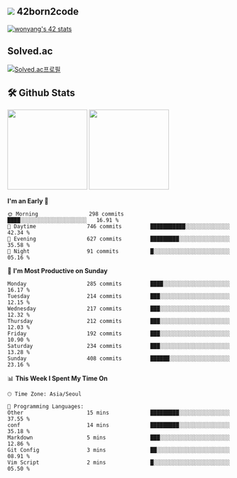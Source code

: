 
## <img src="https://img.shields.io/badge/-000000?style=flat&logo=42&logoColor=white"> 42born2code
[![wonyang's 42 stats](https://badge42.vercel.app/api/v2/cl5nhe5b6007809kydha7ht42/stats?cursusId=21&coalitionId=88)](https://profile.intra.42.fr/users/wonyang)

## Solved.ac
[![Solved.ac프로필](http://mazassumnida.wtf/api/v2/generate_badge?boj=bennyws)](https://solved.ac/bennyws)

## 🛠️ Github Stats
<p>
  <img height="180em" src="https://github-readme-stats-veggie-garden.vercel.app/api?username=gemstoneyang&show_icons=true&include_all_commits=true&bg_color=30,e96443,904e95&title_color=fff&text_color=fff">
  <img height="180em" src="https://github-readme-stats-veggie-garden.vercel.app/api/top-langs/?username=gemstoneyang&layout=compact&bg_color=30,e96443,904e95&title_color=fff&text_color=fff">
</p>

<!--START_SECTION:waka-->
**I'm an Early 🐤** 

```text
🌞 Morning                298 commits         ████░░░░░░░░░░░░░░░░░░░░░   16.91 % 
🌆 Daytime                746 commits         ███████████░░░░░░░░░░░░░░   42.34 % 
🌃 Evening                627 commits         █████████░░░░░░░░░░░░░░░░   35.58 % 
🌙 Night                  91 commits          █░░░░░░░░░░░░░░░░░░░░░░░░   05.16 % 
```
📅 **I'm Most Productive on Sunday** 

```text
Monday                   285 commits         ████░░░░░░░░░░░░░░░░░░░░░   16.17 % 
Tuesday                  214 commits         ███░░░░░░░░░░░░░░░░░░░░░░   12.15 % 
Wednesday                217 commits         ███░░░░░░░░░░░░░░░░░░░░░░   12.32 % 
Thursday                 212 commits         ███░░░░░░░░░░░░░░░░░░░░░░   12.03 % 
Friday                   192 commits         ███░░░░░░░░░░░░░░░░░░░░░░   10.90 % 
Saturday                 234 commits         ███░░░░░░░░░░░░░░░░░░░░░░   13.28 % 
Sunday                   408 commits         ██████░░░░░░░░░░░░░░░░░░░   23.16 % 
```


📊 **This Week I Spent My Time On** 

```text
🕑︎ Time Zone: Asia/Seoul

💬 Programming Languages: 
Other                    15 mins             █████████░░░░░░░░░░░░░░░░   37.55 % 
conf                     14 mins             █████████░░░░░░░░░░░░░░░░   35.18 % 
Markdown                 5 mins              ███░░░░░░░░░░░░░░░░░░░░░░   12.86 % 
Git Config               3 mins              ██░░░░░░░░░░░░░░░░░░░░░░░   08.91 % 
Vim Script               2 mins              █░░░░░░░░░░░░░░░░░░░░░░░░   05.50 % 
```


<!--END_SECTION:waka-->
